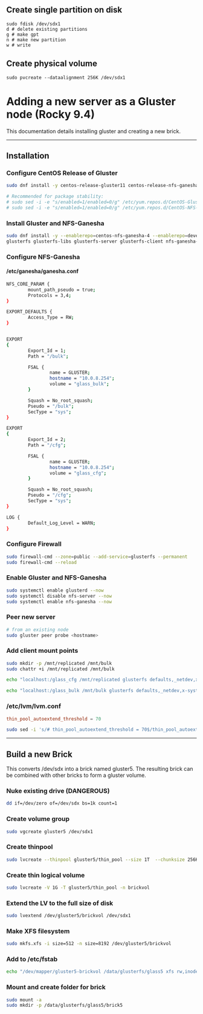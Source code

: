 ## Create single partition on disk
```
sudo fdisk /dev/sdx1
d # delete existing partitions
g # make gpt
n # make new partition
w # write
```

## Create physical volume
`sudo pvcreate --dataalignment 256K /dev/sdx1`

# Adding a new server as a Gluster node (Rocky 9.4)
This documentation details installing gluster and creating a new brick.

---
## Installation

### Configure CentOS Release of Gluster
```sh
sudo dnf install -y centos-release-gluster11 centos-release-nfs-ganesha4

# Recommended for package stability:
# sudo sed -i -e "s/enabled=1/enabled=0/g" /etc/yum.repos.d/CentOS-Gluster-11.repo
# sudo sed -i -e "s/enabled=1/enabled=0/g" /etc/yum.repos.d/CentOS-NFS-Ganesha-4.repo
```

### Install Gluster and NFS-Ganesha
```sh
sudo dnf install -y --enablerepo=centos-nfs-ganesha-4 --enablerepo=devel \
glusterfs glusterfs-libs glusterfs-server glusterfs-client nfs-ganesha-gluster nfs-ganesha
```

### Configure NFS-Ganesha
#### /etc/ganesha/ganesha.conf
```sh
NFS_CORE_PARAM {
        mount_path_pseudo = true;
        Protocols = 3,4;
}

EXPORT_DEFAULTS {
        Access_Type = RW;
}


EXPORT
{
        Export_Id = 1;
        Path = "/bulk";

        FSAL {
                name = GLUSTER;
                hostname = "10.0.8.254";
                volume = "glass_bulk";
        }

        Squash = No_root_squash;
        Pseudo = "/bulk";
        SecType = "sys";
}

EXPORT
{
        Export_Id = 2;
        Path = "/cfg"; 

        FSAL {
                name = GLUSTER;
                hostname = "10.0.8.254";
                volume = "glass_cfg";
        }

        Squash = No_root_squash;
        Pseudo = "/cfg";
        SecType	= "sys";
}

LOG {
        Default_Log_Level = WARN;
}
```

### Configure Firewall
```sh
sudo firewall-cmd --zone=public --add-service=glusterfs --permanent
sudo firewall-cmd --reload
```

### Enable Gluster and NFS-Ganesha
```sh
sudo systemctl enable glusterd --now
sudo systemctl disable nfs-server --now
sudo systemctl enable nfs-ganesha --now
```

### Peer new server
```sh
# from an existing node
sudo gluster peer probe <hostname>
```

### Add client mount points
```sh
sudo mkdir -p /mnt/replicated /mnt/bulk
sudo chattr +i /mnt/replicated /mnt/bulk

echo "localhost:/glass_cfg /mnt/replicated glusterfs defaults,_netdev,x-systemd.requires=glusterd.service,x-systemd.automount 0 0" | sudo tee -a /etc/fstab

echo "localhost:/glass_bulk /mnt/bulk glusterfs defaults,_netdev,x-systemd.requires=glusterd.service,x-systemd.automount 0 0" | sudo tee -a /etc/fstab
```

### /etc/lvm/lvm.conf
```conf
thin_pool_autoextend_threshold = 70
```
```sh
sudo sed -i 's/# thin_pool_autoextend_threshold = 70$/thin_pool_autoextend_threshold = 70/' /etc/lvm/lvm.conf

```
---

## Build a new Brick
This converts /dev/sdx into a brick named gluster5. The resulting brick can be combined with other bricks to form a gluster volume.

### Nuke existing drive (__DANGEROUS__)
```sh
dd if=/dev/zero of=/dev/sdx bs=1k count=1
```

### Create volume group
```sh
sudo vgcreate gluster5 /dev/sdx1
```

### Create thinpool
```sh
sudo lvcreate --thinpool gluster5/thin_pool --size 1T  --chunksize 256K --poolmetadatasize 16G --zero n
```

### Create thin logical volume
```sh
sudo lvcreate -V 1G -T gluster5/thin_pool -n brickvol
```

### Extend the LV to the full size of disk
```sh
sudo lvextend /dev/gluster5/brickvol /dev/sdx1
```

### Make XFS filesystem
```sh
sudo mkfs.xfs -i size=512 -n size=8192 /dev/gluster5/brickvol
```

### Add to /etc/fstab
```sh
echo "/dev/mapper/gluster5-brickvol /data/glusterfs/glass5 xfs rw,inode64,noatime,nouuid 1 2" | sudo tee -a /etc/fstab
```

### Mount and create folder for brick
```sh
sudo mount -a
sudo mkdir -p /data/glusterfs/glass5/brick5
```
